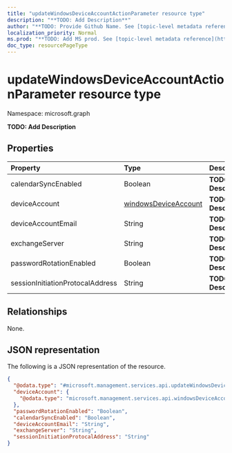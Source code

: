 ```yaml
---
title: "updateWindowsDeviceAccountActionParameter resource type"
description: "**TODO: Add Description**"
author: "**TODO: Provide Github Name. See [topic-level metadata reference](https://msgo.azurewebsites.net/add/document/guidelines/metadata.html#topic-level-metadata)**"
localization_priority: Normal
ms.prod: "**TODO: Add MS prod. See [topic-level metadata reference](https://msgo.azurewebsites.net/add/document/guidelines/metadata.html#topic-level-metadata)**"
doc_type: resourcePageType
---
```


# updateWindowsDeviceAccountActionParameter resource type


Namespace: microsoft.graph

**TODO: Add Description**

## Properties
|Property|Type|Description|
|:---|:---|:---|
|calendarSyncEnabled|Boolean|**TODO: Add Description**|
|deviceAccount|[windowsDeviceAccount](../resources/windowsdeviceaccount.md)|**TODO: Add Description**|
|deviceAccountEmail|String|**TODO: Add Description**|
|exchangeServer|String|**TODO: Add Description**|
|passwordRotationEnabled|Boolean|**TODO: Add Description**|
|sessionInitiationProtocalAddress|String|**TODO: Add Description**|

## Relationships
None.

## JSON representation
The following is a JSON representation of the resource.
<!-- {
  "blockType": "resource",
  "@odata.type": "microsoft.management.services.api.updateWindowsDeviceAccountActionParameter"
}
-->
``` json
{
  "@odata.type": "#microsoft.management.services.api.updateWindowsDeviceAccountActionParameter",
  "deviceAccount": {
    "@odata.type": "microsoft.management.services.api.windowsDeviceAccount"
  },
  "passwordRotationEnabled": "Boolean",
  "calendarSyncEnabled": "Boolean",
  "deviceAccountEmail": "String",
  "exchangeServer": "String",
  "sessionInitiationProtocalAddress": "String"
}
```

